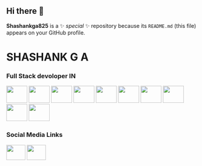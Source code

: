 ## Hi there 👋


**Shashankga825** is a ✨ _special_ ✨ repository because its `README.md` (this file) appears on your GitHub profile.
<h1>SHASHANK G A</h1>
<h3>Full Stack devoloper IN</h3>

<img src="https://thumbs.dreamstime.com/b/java-logo-java-logo-white-background-vector-format-available-127575473.jpg" height=45px; width=55px;></img>  <img src="https://tse4.mm.bing.net/th?id=OIP.nUYOwBlsmc2xTLmGRzBTCQHaHa&pid=Api&P=0&h=180" height=45px; width=55px;></img>   <img src="https://www.stat4decision.com/wp-content/uploads/2022/04/SQL-logo.png" height=45px; width=55px;></img>  <img src="https://blogger.googleusercontent.com/img/b/R29vZ2xl/AVvXsEjt-h5BnuWvoOMEVwD386k6fd-reYDF0VfY-e4SGoKXMb3mGcgEDtejEnmQDbCIHv09BeozLJEqU7y8iGktyob_4tnPQKlJXUT97qmVD7xQRrzoDKcYQTtq-mtgNjDJ_IB0kScGfndVdaD1dDivojIJ3Eia2hS-3Z4UoiV9o7VIFoavplpyfkWRGNnSlds/w447-h447/spring-boot-1_5zDxm9B.webp" height=45px; width=55px;></img>  <img src="https://tse3.mm.bing.net/th?id=OIP.1ff6nSrl70MeEgXn8qIiWgAAAA&pid=Api&P=0&h=180" height=45px; width=55px;></img>  <img src="http://1.bp.blogspot.com/-NGHwBncyA68/UiMm_8b2ZUI/AAAAAAAAAnA/17OGXCKI4zE/s1600/Logo+HTML5.JPG" height=45px; width=55px;></img>  <img src="https://image.pngaaa.com/311/3920311-middle.png" height=45px; width=55px;></img>  <img src="https://brandslogos.com/wp-content/uploads/thumbs/javascript-logo.png" height=45px; width=55px;></img>  <img src="https://tse4.mm.bing.net/th?id=OIP.BaYgoVtaGQU5WUJbK2YUHgAAAA&pid=Api&P=0&h=180" height=45px; width=55px;></img>  <img src="https://www.liblogo.com/img-logo/ph424pa62-php-logo-php-logo-png.png" height=45px; width=55px;>

<h3>Social Media Links</h3>
<a href="https://www.linkedin.com/in/shashank-g-a-shashi-a37aa6314/"><img src="https://www.freeiconspng.com/uploads/linkedin-icon-png-transparent-images--pictures--becuo-4.png" height=40px; width=50px;></img></a> 
<a href="https://www.instagram.com/s_g_a_08_?igsh=MTBuczVheDRpenp1MQ=="><img src="https://tse2.mm.bing.net/th?id=OIP.t6JXi7weXpUUVeL35v17LwHaEK&pid=Api&P=0&h=180" height=40px; width=50px;></img></a> 




